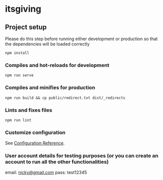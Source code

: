 # itsgiving

## Project setup
Please do this step before running either development or production so that the dependencies will be loaded correctly
```
npm install
```

### Compiles and hot-reloads for development
```
npm run serve
```

### Compiles and minifies for production
```
npm run build && cp public/redirect.txt dist/_redirects
```

### Lints and fixes files
```
npm run lint
```


### Customize configuration
See [Configuration Reference](https://cli.vuejs.org/config/).

### User account details for testing purposes (or you can create an account to run all the other functionalities)
email: nicky@gmail.com
pass: test12345
